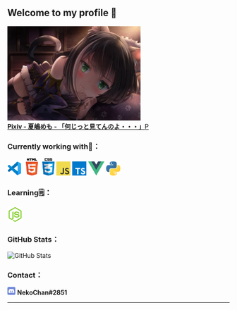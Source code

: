 ## Welcome to my profile 👋
<div><img width="60%" src="images/pixiv84738255.jpg" /></div>
<a href="https://www.pixiv.net/artworks/84738255" title="Pixiv - 夏嶋めも - 「何じっと見てんのよ・・・」"><b>Pixiv - 夏嶋めも - 「何じっと見てんのよ・・・」</b>P</a>

### Currently working with🚀：
<a href="https://code.visualstudio.com/" title="Visual Studio Code"><img src="icons/vscode.png" /></a>
<a href="https://en.wikipedia.org/wiki/HTML5" title="HTML5"><img width="39px" src="icons/html5.png" /></a>
<a href="https://en.wikipedia.org/wiki/CSS" title="CSS3"><img width="28px" src="icons/css3.png" /></a>
<a href="https://en.wikipedia.org/wiki/JavaScript" title="JavaScript"><img src="icons/javascript.png" /></a>
<a href="https://www.typescriptlang.org/" title="TypeScript"><img width="32px" src="icons/typescript.png" /></a>
<a href="https://vuejs.org/" title="Vue"><img width="37px" src="icons/vue.png" /></a>
<a href="https://www.python.org/" title="Python"><img src="icons/python.png" /></a>

### Learning🗒：
<a href="https://nodejs.org/" title="Node.js"><img width="35px" src="icons/node-js.png" /></a>

### GitHub Stats：
<p><img src="https://github-readme-stats.vercel.app/api?username=NekoChanTaiwan&amp;show_icons=true" alt="GitHub Stats"></p>

### Contact：
<a href="https://discord.com/"><img width="18.4px" src="icons/discord.png" /></a> <b>NekoChan#2851</b>

---
